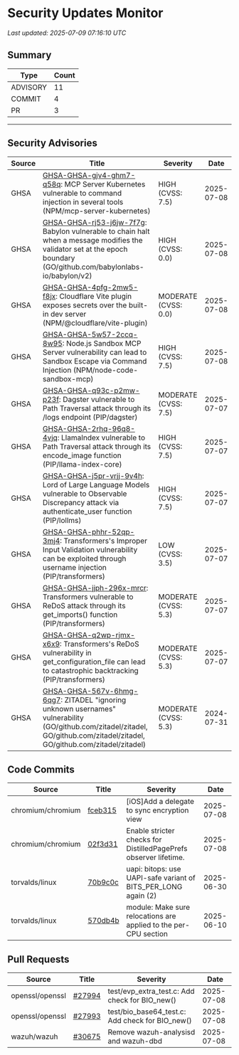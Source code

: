 # Security Updates Monitor

*Last updated: 2025-07-09 07:16:10 UTC*

## Summary
| Type | Count |
|------|-------|
| ADVISORY | 11 |
| COMMIT | 4 |
| PR | 3 |

---

## Security Advisories

| Source | Title | Severity | Date |
|--------|-------|----------|------|
| GHSA | [GHSA-GHSA-gjv4-ghm7-q58q](https://github.com/advisories/GHSA-gjv4-ghm7-q58q): MCP Server Kubernetes vulnerable to command injection in several tools (NPM/mcp-server-kubernetes) | HIGH (CVSS: 7.5) | 2025-07-08 |
| GHSA | [GHSA-GHSA-rj53-j6jw-7f7g](https://github.com/advisories/GHSA-rj53-j6jw-7f7g): Babylon vulnerable to chain halt when a message modifies the validator set at the epoch boundary (GO/github.com/babylonlabs-io/babylon/v2) | HIGH (CVSS: 0.0) | 2025-07-08 |
| GHSA | [GHSA-GHSA-4pfg-2mw5-f8jx](https://github.com/advisories/GHSA-4pfg-2mw5-f8jx): Cloudflare Vite plugin exposes secrets over the built-in dev server (NPM/@cloudflare/vite-plugin) | MODERATE (CVSS: 0.0) | 2025-07-08 |
| GHSA | [GHSA-GHSA-5w57-2ccq-8w95](https://github.com/advisories/GHSA-5w57-2ccq-8w95): Node.js Sandbox MCP Server vulnerability can lead to Sandbox Escape via Command Injection (NPM/node-code-sandbox-mcp) | HIGH (CVSS: 7.5) | 2025-07-08 |
| GHSA | [GHSA-GHSA-q93c-p2mw-p23f](https://github.com/advisories/GHSA-q93c-p2mw-p23f): Dagster vulnerable to Path Traversal attack through its /logs endpoint (PIP/dagster) | MODERATE (CVSS: 7.5) | 2025-07-07 |
| GHSA | [GHSA-GHSA-2rhq-96q8-4vjq](https://github.com/advisories/GHSA-2rhq-96q8-4vjq): LlamaIndex vulnerable to Path Traversal attack through its encode_image function (PIP/llama-index-core) | HIGH (CVSS: 7.5) | 2025-07-07 |
| GHSA | [GHSA-GHSA-j5pr-vrjj-9v4h](https://github.com/advisories/GHSA-j5pr-vrjj-9v4h): Lord of Large Language Models vulnerable to Observable Discrepancy attack via authenticate_user function (PIP/lollms) | HIGH (CVSS: 7.5) | 2025-07-07 |
| GHSA | [GHSA-GHSA-phhr-52qp-3mj4](https://github.com/advisories/GHSA-phhr-52qp-3mj4): Transformers's Improper Input Validation vulnerability can be exploited through username injection (PIP/transformers) | LOW (CVSS: 3.5) | 2025-07-07 |
| GHSA | [GHSA-GHSA-jjph-296x-mrcr](https://github.com/advisories/GHSA-jjph-296x-mrcr): Transformers vulnerable to ReDoS attack through its get_imports() function (PIP/transformers) | MODERATE (CVSS: 5.3) | 2025-07-07 |
| GHSA | [GHSA-GHSA-q2wp-rjmx-x6x9](https://github.com/advisories/GHSA-q2wp-rjmx-x6x9): Transformers's ReDoS vulnerability in get_configuration_file can lead to catastrophic backtracking (PIP/transformers) | MODERATE (CVSS: 5.3) | 2025-07-07 |
| GHSA | [GHSA-GHSA-567v-6hmg-6qg7](https://github.com/advisories/GHSA-567v-6hmg-6qg7): ZITADEL "ignoring unknown usernames" vulnerability (GO/github.com/zitadel/zitadel, GO/github.com/zitadel/zitadel, GO/github.com/zitadel/zitadel) | MODERATE (CVSS: 5.3) | 2024-07-31 |

## Code Commits

| Source | Title | Severity | Date |
|--------|-------|----------|------|
| chromium/chromium | [fceb315](https://github.com/chromium/chromium/commit/fceb3154f98dd80df7c2cd632b04791f584e0da2) | [iOS]Add a delegate to sync encryption view | 2025-07-08 |
| chromium/chromium | [02f3d31](https://github.com/chromium/chromium/commit/02f3d31560b9449471da8aaa77f3c69eb89c0793) | Enable stricter checks for DistilledPagePrefs observer lifetime. | 2025-07-08 |
| torvalds/linux | [70b9c0c](https://github.com/torvalds/linux/commit/70b9c0c11e55167b9552ef395bc00f4920299177) | uapi: bitops: use UAPI-safe variant of BITS_PER_LONG again (2) | 2025-06-30 |
| torvalds/linux | [570db4b](https://github.com/torvalds/linux/commit/570db4b39f535a8bb722adb8be0280d09e34ca99) | module: Make sure relocations are applied to the per-CPU section | 2025-06-10 |

## Pull Requests

| Source | Title | Severity | Date |
|--------|-------|----------|------|
| openssl/openssl | [#27994](https://github.com/openssl/openssl/pull/27994) | test/evp_extra_test.c: Add check for BIO_new() | 2025-07-08 |
| openssl/openssl | [#27993](https://github.com/openssl/openssl/pull/27993) | test/bio_base64_test.c: Add check for BIO_new() | 2025-07-08 |
| wazuh/wazuh | [#30675](https://github.com/wazuh/wazuh/pull/30675) | Remove wazuh-analysisd and wazuh-dbd | 2025-07-08 |

